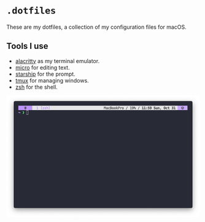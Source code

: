 # `.dotfiles`

These are my dotfiles, a collection of my configuration files for macOS.

## Tools I use
- [alacritty](https://alacritty.org/) as my terminal emulator.
- [micro](https://micro-editor.github.io/) for editing text.
- [starship](https://starship.rs/) for the prompt.
- [tmux](https://github.com/tmux/tmux/wiki) for managing windows.
- [zsh](https://www.zsh.org/) for the shell.

![screenshot](resources/screenshot.png)
